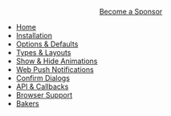 <p align="center" id="bas">
<a href="/noty/#/bakers" id="become-a-sponsor" class="bas">Become a Sponsor</a>
</p>

- [<div class="ps-icon ps-icon-arrow-right"></div> Home](/)
- [<div class="ps-icon ps-icon-download"></div> Installation](installation.md)
- [<div class="ps-icon ps-icon-row-setting"></div> Options & Defaults](options.md)
- [<div class="ps-icon ps-icon-apps"></div> Types & Layouts](types.md)
- [<div class="ps-icon ps-icon-switch"></div> Show & Hide Animations](animations.md)
- [<div class="ps-icon ps-icon-ufo"></div> Web Push Notifications](push.md)
- [<div class="ps-icon ps-icon-headset"></div> Confirm Dialogs](confirm.md)
- [<div class="ps-icon ps-icon-puzzle"></div> API & Callbacks](api.md)
- [<div class="ps-icon ps-icon-laptop"></div> Browser Support](browsers.md)
- [<div class="ps-icon ps-icon-fried-egg"></div> Bakers](bakers.md)
